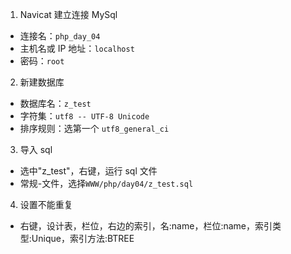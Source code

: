 1. Navicat 建立连接 MySql

- 连接名：`php_day_04`
- 主机名或 IP 地址：`localhost`
- 密码：`root`

2. 新建数据库

- 数据库名：`z_test`
- 字符集：`utf8 -- UTF-8 Unicode`
- 排序规则：选第一个 `utf8_general_ci`

3. 导入 sql

- 选中"z_test"，右键，运行 sql 文件
- 常规-文件，选择`WWW/php/day04/z_test.sql`

4. 设置不能重复

- 右键，设计表，栏位，右边的索引，名:name，栏位:name，索引类型:Unique，索引方法:BTREE
